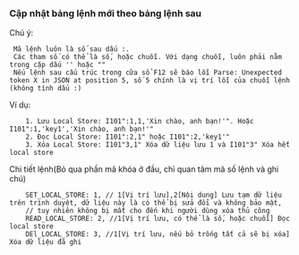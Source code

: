 ### Cập nhật bảng lệnh mới theo bảng lệnh sau

Chú ý:
```
 Mã lệnh luôn là số sau dấu :.
 Các tham số có thể là số, hoặc chuỗi. Với dạng chuỗi, luôn phải nằm trong cặp dấu '' hoặc ""
 Nếu lệnh sau cấu trúc trong cữa sổ F12 sẽ báo lỗi Parse: Unexpected token X in JSON at position 5, số 5 chính là vị trí lỗi của chuỗi lệnh (không tính dấu :)
```
Ví dụ:  
```
    1. Lưu Local Store: I101":1,1,'Xin chào, anh bạn!'". Hoặc I101":1,'key1','Xin chào, anh bạn!'"
    2. Đọc Local Store: I101":2,1" hoặc I101":2,'key1'"
    3. Xóa Local Store: I101"3,1" Xóa dữ liệu lưu 1 và I101"3" Xóa hết local store
```    
Chi tiết lệnh(Bỏ qua phần mã khóa ở đầu, chỉ quan tâm mã số lệnh và ghi chú)     
```
    SET_LOCAL_STORE: 1, // 1[Vị trí lưu],2[Nội dung] Lưu tạm dữ liệu trên trình duyệt, dữ liệu này là có thể bị sửa đổi và không bảo mật,
    // tuy nhiên không bị mất cho đến khi người dùng xóa thủ công
    READ_LOCAL_STORE: 2, //1[Vị trí lưu, có thể là số, hoặc chuỗi] Đọc local store
    DEl_LOCAL_STORE: 3, //1[Vị trí lưu, nếu bỏ trống tất cả sẽ bị xóa] Xóa dữ liệu đã ghi
```
